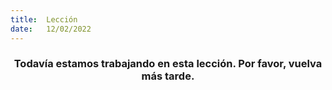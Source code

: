 ```yaml
---
title:  Lección
date:   12/02/2022
---
```


### <center>Todavía estamos trabajando en esta lección. Por favor, vuelva más tarde.</center>
